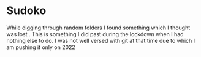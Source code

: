 # Sudoko
While digging through random folders I found something which I thought was lost . This is something I did past during the lockdown when I had nothing else to do.
I was not well versed with git at that time due to which I am pushing it only on 2022
